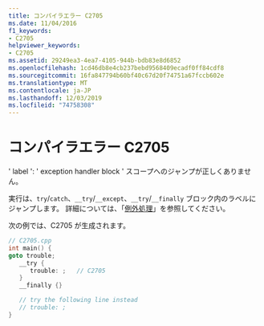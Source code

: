 ```yaml
---
title: コンパイラエラー C2705
ms.date: 11/04/2016
f1_keywords:
- C2705
helpviewer_keywords:
- C2705
ms.assetid: 29249ea3-4ea7-4105-944b-bdb83e8d6852
ms.openlocfilehash: 1cd46db8e4cb237bebd9568409ecadf0ff84cdf8
ms.sourcegitcommit: 16fa847794b60bf40c67d20f74751a67fccb602e
ms.translationtype: MT
ms.contentlocale: ja-JP
ms.lasthandoff: 12/03/2019
ms.locfileid: "74758308"
---
```

# <a name="compiler-error-c2705"></a>コンパイラエラー C2705

' label ': ' exception handler block ' スコープへのジャンプが正しくありません。

実行は、`try`/`catch`、`__try`/`__except`、`__try`/`__finally` ブロック内のラベルにジャンプします。 詳細については、「[例外処理](../../cpp/exception-handling-in-visual-cpp.md)」を参照してください。

次の例では、C2705 が生成されます。

```cpp
// C2705.cpp
int main() {
goto trouble;
   __try {
      trouble: ;   // C2705
   }
   __finally {}

   // try the following line instead
   // trouble: ;
}
```
